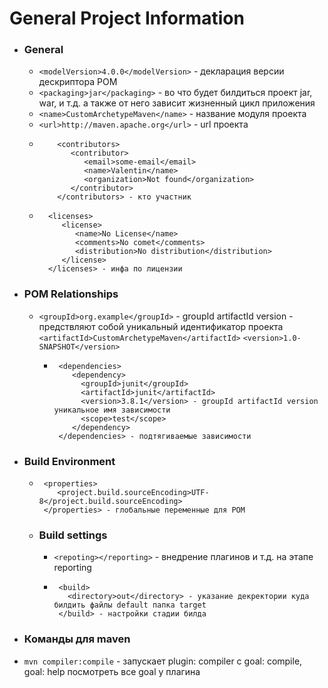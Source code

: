 # General Project Information
- ### General
   -   ```<modelVersion>4.0.0</modelVersion>``` - декларация версии дескриптора POM
   -   ```<packaging>jar</packaging>``` - во что будет билдиться проект jar, war, и т.д. а также от него зависит жизненный цикл приложения
   -   ```<name>CustomArchetypeMaven</name>``` - название модуля проекта
   -   ```<url>http://maven.apache.org</url>``` - url проекта
   - ```
         <contributors>
            <contributor>
               <email>some-email</email>
               <name>Valentin</name>
               <organization>Not found</organization>
            </contributor>
         </contributors> - кто участник
  - ```
      <licenses>
         <license>
            <name>No License</name>
            <comments>No comet</comments>
            <distribution>No distribution</distribution>
         </license>
      </licenses> - инфа по лицензии
- ### POM Relationships
   - ```<groupId>org.example</groupId>``` - groupId artifactId version - предствляют собой уникальный идентификатор проекта
     ```<artifactId>CustomArchetypeMaven</artifactId>```
     ```<version>1.0-SNAPSHOT</version>```
     - ```
        <dependencies>
           <dependency>
             <groupId>junit</groupId>
             <artifactId>junit</artifactId>
             <version>3.8.1</version> - groupId artifactId version уникальное имя зависимости 
             <scope>test</scope>
           </dependency>
        </dependencies> - подтягиваемые зависимости
- ### Build Environment
     - ```
        <properties>
           <project.build.sourceEncoding>UTF-8</project.build.sourceEncoding>
        </properties> - глобальные переменные для POM
  - ### Build settings
    - ```<repoting></reporting>``` - внедрение плагинов и т.д. на этапе reporting
    - ```
       <build>
         <directory>out</directory> - указание декректории куда билдить файлы default папка target
       </build> - настройки стадии билда
- ### Команды для maven
- `mvn compiler:compile` - запускает plugin: compiler с goal: compile, goal: help посмотреть все goal у плагина

